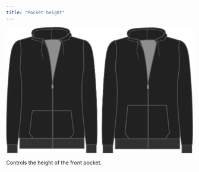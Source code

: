 ```yaml
---
title: "Pocket height"
---
```


![Pocket height](./pocketheight.svg)

Controls the height of the front pocket.





